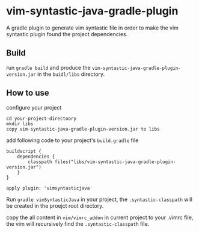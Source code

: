 vim-syntastic-java-gradle-plugin
================================

A gradle plugin to generate vim syntastic file in order to make the vim syntastic plugin found the project dependencies.


Build
--------------------------------
run `gradle build` and produce the `vim-syntastic-java-gradle-plugin-version.jar` in the `buidl/libs` directory.


How to use
--------------------------------
configure your project

    cd your-project-directoory
    mkdir libs
    copy vim-syntastic-java-gradle-plugin-version.jar to libs


add following code to your project's `build.gradle` file

    buildscript {
        dependencies {
            classpath files("libs/vim-syntastic-java-gradle-plugin-version.jar")
        }
    }
    
    apply plugin: 'vimsyntasticjava'


Run `gradle vimSyntasticJava` in your project, the `.syntastic-classpath` will be created in the proejct root directory.

copy the all content in `vim/vimrc_addon` in current project to your .vimrc file, the vim will recursively find the `.syntastic-classpath` file.




    


